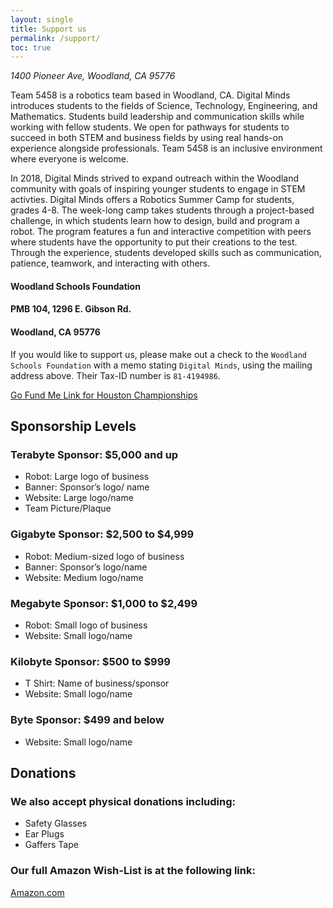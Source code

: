 ```yaml
---
layout: single
title: Support us
permalink: /support/
toc: true
---
```


*1400 Pioneer Ave, Woodland, CA 95776*

Team 5458 is a robotics team based in Woodland, CA. Digital Minds introduces students to the fields of Science, Technology, Engineering, and Mathematics. Students build leadership and communication skills while working with fellow students. We open for pathways for students to succeed in both STEM and business fields by using real hands-on experience alongside professionals. Team 5458 is an inclusive environment where everyone is welcome.

In 2018, Digital Minds strived to expand outreach within the Woodland community with goals of inspiring younger students to engage in STEM activties. Digital Minds offers a Robotics Summer Camp for students, grades 4-8. The week-long camp takes students through a project-based challenge, in which students learn how to design, build and program a robot. The program features a fun and interactive competition with peers where students have the opportunity to put their creations to the test. Through the experience, students developed skills such as communication, patience, teamwork, and interacting with others.

#### Woodland Schools Foundation
#### PMB 104, 1296 E. Gibson Rd.
#### Woodland, CA 95776

If you would like to support us, please make out a check to the `Woodland Schools Foundation` with a memo stating `Digital Minds`, using the mailing address above. Their Tax-ID number is `81-4194986`.

[Go Fund Me Link for Houston Championships](https://www.gofundme.com/f/team-5458-first-robotics-world-championships?utm_campaign=p_cf+share-flow-1&utm_medium=copy_link&utm_source=customer)

## Sponsorship Levels

### Terabyte Sponsor: $5,000 and up

- Robot: Large logo of business
- Banner: Sponsor’s logo/ name
- Website: Large logo/name
- Team Picture/Plaque

### Gigabyte Sponsor: $2,500 to $4,999

- Robot: Medium-sized logo of business
- Banner: Sponsor’s logo/name
- Website: Medium logo/name

### Megabyte Sponsor: $1,000 to $2,499

- Robot: Small logo of business
- Website: Small logo/name

### Kilobyte Sponsor: $500 to $999

- T Shirt: Name of business/sponsor
- Website: Small logo/name

### Byte Sponsor: $499 and below

- Website: Small logo/name

## Donations

### We also accept physical donations including:

- Safety Glasses 
- Ear Plugs
- Gaffers Tape

### Our full Amazon Wish-List is at the following link: 

[Amazon.com](https://www.amazon.com/hz/wishlist/ls/2U1PPZ8LKOBZI/ref=hz_ls_biz_ex?pldnSite=1)
